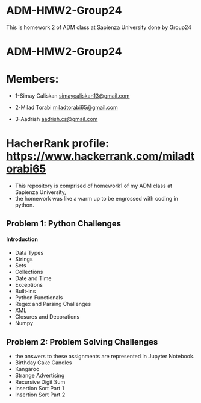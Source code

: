 # ADM-HMW2-Group24
This is homework 2 of ADM class at Sapienza University done by Group24

# ADM-HMW2-Group24
# Members: 
+ 1-Simay Caliskan simaycaliskan13@gmail.com

+ 2-Milad Torabi miladtorabi65@gmail.com

+ 3-Aadrish aadrish.cs@gmail.com
# HacherRank profile: https://www.hackerrank.com/miladtorabi65
- This repository is comprised of homework1 of my ADM class at Sapienza University, 
- the homework was like a warm up to be engrossed with coding in python. 
## Problem 1: Python Challenges
#### Introduction
+ Data Types
+ Strings
+ Sets
+ Collections
+ Date and Time
+ Exceptions
+ Built-ins
+ Python Functionals
+ Regex and Parsing Challenges
+ XML
+ Closures and Decorations
+ Numpy
##  Problem 2: Problem Solving Challenges
+ the answers to these assignments are represented in Jupyter Notebook.
+ Birthday Cake Candles
+ Kangaroo
+ Strange Advertising
+ Recursive Digit Sum
+ Insertion Sort Part 1
+ Insertion Sort Part 2
